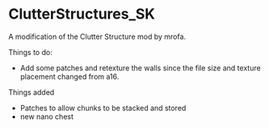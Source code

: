 # ClutterStructures_SK
A modification of the Clutter Structure mod by mrofa.

Things to do:
- Add some patches and retexture the walls since the file size and texture placement changed from a16.

Things added
- Patches to allow chunks to be stacked and stored
- new nano chest
